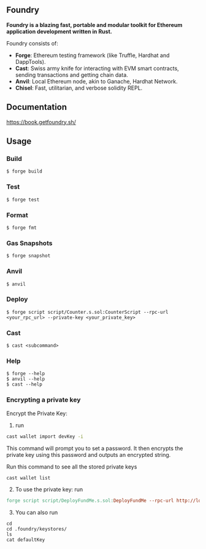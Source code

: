## Foundry

**Foundry is a blazing fast, portable and modular toolkit for Ethereum application development written in Rust.**

Foundry consists of:

-   **Forge**: Ethereum testing framework (like Truffle, Hardhat and DappTools).
-   **Cast**: Swiss army knife for interacting with EVM smart contracts, sending transactions and getting chain data.
-   **Anvil**: Local Ethereum node, akin to Ganache, Hardhat Network.
-   **Chisel**: Fast, utilitarian, and verbose solidity REPL.

## Documentation

https://book.getfoundry.sh/

## Usage

### Build

```shell
$ forge build
```

### Test

```shell
$ forge test
```

### Format

```shell
$ forge fmt
```

### Gas Snapshots

```shell
$ forge snapshot
```

### Anvil

```shell
$ anvil
```

### Deploy

```shell
$ forge script script/Counter.s.sol:CounterScript --rpc-url <your_rpc_url> --private-key <your_private_key>
```

### Cast

```shell
$ cast <subcommand>
```

### Help

```shell
$ forge --help
$ anvil --help
$ cast --help
```

### Encrypting a private key

Encrypt the Private Key:
1. run
```bash
cast wallet import devKey -i
```
This command will prompt you to set a password. It then encrypts the private key using this password and outputs an encrypted string.

Run this command to see all the stored private keys
```bash
cast wallet list
```

2. To use the private key:
run
```makefile
forge script script/DeployFundMe.s.sol:DeployFundMe --rpc-url http://localhost:8545 --account defaultKey --sender <address-associated-with-the-defaultKey> --broadcast -vvv
```
3. You can also run
```
cd
cd .foundry/keystores/
ls
cat defaultKey
```
